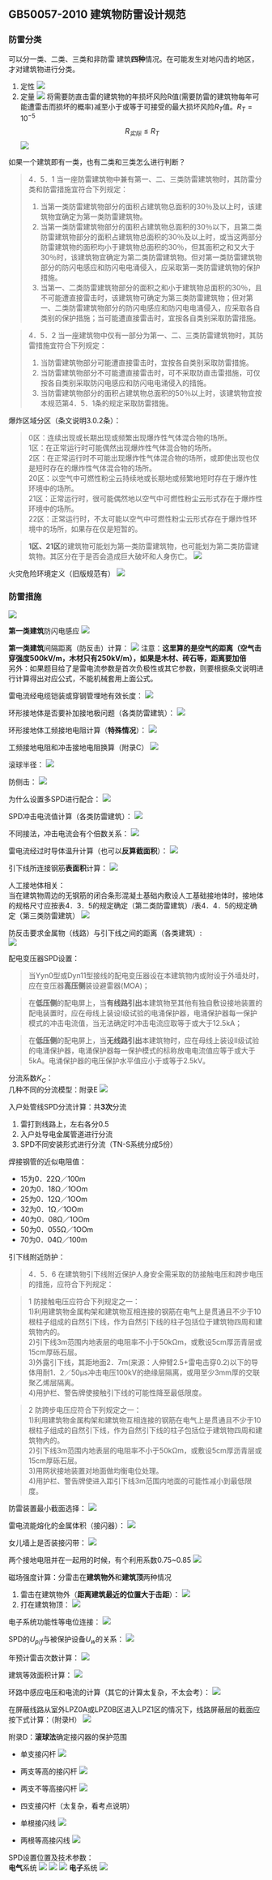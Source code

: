 ## GB50057-2010 建筑物防雷设计规范
### 防雷分类
可以分一类、二类、三类和非防雷 建筑**四种**情况。在可能发生对地闪击的地区，才对建筑物进行分类。
1. 定性
![](https://ddns.smpi.top:10000/md_attachments/Pasted%20image%2020211203213618.png)
2. 定量
![](https://ddns.smpi.top:10000/md_attachments/Pasted%20image%2020211203213635.png)
将需要防直击雷的建筑物的年损坏风险R值(需要防雷的建筑物每年可能遭雷击而损坏的概率)减至小于或等于可接受的最大损坏风险$R_T$值。$R_T=10^{-5}$
$$R_{实际}≤R_T$$
![](https://ddns.smpi.top:10000/md_attachments/Pasted%20image%2020211203222200.png)

如果一个建筑即有一类，也有二类和三类怎么进行判断？
> 4．5．1 当一座防雷建筑物中兼有第一、二、三类防雷建筑物时，其防雷分类和防雷措施宜符合下列规定：
>1. 当第一类防雷建筑物部分的面积占建筑物总面积的30％及以上时，该建筑物宜确定为第一类防雷建筑物。
>2. 当第一类防雷建筑物部分的面积占建筑物总面积的30％以下，且第二类防雷建筑物部分的面积占建筑物总面积的30％及以上时，或当这两部分防雷建筑物的面积均小于建筑物总面积的30％，但其面积之和又大于30％时，该建筑物宜确定为第二类防雷建筑物。但对第一类防雷建筑物部分的防闪电感应和防闪电电涌侵入，应采取第一类防雷建筑物的保护措施。
>3. 当第一、二类防雷建筑物部分的面积之和小于建筑物总面积的30％，且不可能遭直接雷击时，该建筑物可确定为第三类防雷建筑物；但对第一、二类防雷建筑物部分的防闪电感应和防闪电电涌侵入，应采取各自类别的保护措施；当可能遭直接雷击时，宜按各自类别采取防雷措施。

>4．5．2 当一座建筑物中仅有一部分为第一、二、三类防雷建筑物时，其防雷措施宜符合下列规定： 
>1. 当防雷建筑物部分可能遭直接雷击时，宜按各自类别采取防雷措施。 
>2. 当防雷建筑物部分不可能遭直接雷击时，可不采取防直击雷措施，可仅按各自类别采取防闪电感应和防闪电电涌侵入的措施。 
>3. 当防雷建筑物部分的面积占建筑物总面积的50％以上时，该建筑物宜按本规范第4．5．1条的规定采取防雷措施。

爆炸区域分区（条文说明3.0.2条）：
> 0区：连续出现或长期出现或频繁出现爆炸性气体混合物的场所。  
> 1区：在正常运行时可能偶然出现爆炸性气体混合物的场所。  
> 2区：在正常运行时不可能出现爆炸性气体混合物的场所，或即使出现也仅是短时存在的爆炸性气体混合物的场所。  
> 20区：以空气中可燃性粉尘云持续地或长期地或频繁地短时存在于爆炸性环境中的场所。  
> 21区：正常运行时，很可能偶然地以空气中可燃性粉尘云形式存在于爆炸性环境中的场所。  
> 22区：正常运行时，不太可能以空气中可燃性粉尘云形式存在于爆炸性环境中的场所，如果存在仅是短暂的。  

> **1区、21区**的建筑物可能划为第一类防雷建筑物，也可能划为第二类防雷建筑物。其区分在于是否会造成巨大破坏和人身伤亡。
> ![](https://ddns.smpi.top:10000/md_attachments/Pasted%20image%2020211226224104.png)

火灾危险环境定义（旧版规范有）
![](https://ddns.smpi.top:10000/md_attachments/Pasted%20image%2020211203225000.png)

### 防雷措施
![](https://ddns.smpi.top:10000/md_attachments/Pasted%20image%2020211203225928.png)

**第一类建筑**防闪电感应
![](https://ddns.smpi.top:10000/md_attachments/Pasted%20image%2020211206102122.png)

**第一类建筑**间隔距离（防反击）计算：
![](https://ddns.smpi.top:10000/md_attachments/Pasted%20image%2020211203234502.png)
注意：**这里算的是空气的距离（空气击穿强度500kV/m，木材只有250kV/m），如果是木材、砖石等，距离要加倍**  
另外：如果题目给了是雷电流参数是首次负极性或其它参数，则要根据条文说明进行计算得出对应公式，不能机械套用上面公式。

雷电流经电缆铠装或穿钢管埋地有效长度：
![](https://ddns.smpi.top:10000/md_attachments/Pasted%20image%2020211205101656.png)

环形接地体是否要补加接地极问题（各类防雷建筑）：
![](https://ddns.smpi.top:10000/md_attachments/Pasted%20image%2020211205111001.png)

环形接地体工频接地电阻计算（**特殊情况**）：
![](https://ddns.smpi.top:10000/md_attachments/Pasted%20image%2020211205113329.png)

工频接地电阻和冲击接地电阻换算（附录C）
![](https://ddns.smpi.top:10000/md_attachments/Pasted%20image%2020211209113516.png)

滚球半径：
![](https://ddns.smpi.top:10000/md_attachments/Pasted%20image%2020211205143950.png)

防侧击：
![](https://ddns.smpi.top:10000/md_attachments/Pasted%20image%2020211205150400.png)

为什么设置多SPD进行配合：
![](https://ddns.smpi.top:10000/md_attachments/Pasted%20image%2020211205151647.png)

SPD冲击电流值计算（各类防雷建筑）：
![](https://ddns.smpi.top:10000/md_attachments/Pasted%20image%2020211205104430.png)

不同接法，冲击电流会有个倍数关系：
![](https://ddns.smpi.top:10000/md_attachments/Pasted%20image%2020211205154306.png)

雷电流经过时导体温升计算（也可以**反算截面积**）：
![](https://ddns.smpi.top:10000/md_attachments/Pasted%20image%2020211205162832.png)

引下线所连接钢筋**表面积**计算：
![](https://ddns.smpi.top:10000/md_attachments/Pasted%20image%2020211205163706.png)

人工接地体相关：  
当在建筑物周边的无钢筋的闭合条形混凝土基础内敷设人工基础接地体时，接地体的规格尺寸应按表4．3．5的规定确定（第二类防雷建筑）/表4．4．5的规定确定（第三类防雷建筑）
![](https://ddns.smpi.top:10000/md_attachments/Pasted%20image%2020211205221146.png)

防反击要求金属物（线路）与引下线之间的距离（各类建筑）:  
![](https://ddns.smpi.top:10000/md_attachments/Pasted%20image%2020211207215116.png)

配电变压器SPD设置：
> 当Yyn0型或Dyn11型接线的配电变压器设在本建筑物内或附设于外墙处时，应在变压器**高压侧**装设避雷器(MOA)；

> 在**低压侧**的配电屏上，当**有线路引出**本建筑物至其他有独自敷设接地装置的配电装置时，应在母线上装设Ⅰ级试验的电涌保护器，电涌保护器每一保护模式的冲击电流值，当无法确定时冲击电流应取等于或大于12.5kA；

> 在**低压侧**的配电屏上，当**无线路引出**本建筑物时，应在母线上装设Ⅱ级试验的电涌保护器，电涌保护器每一保护模式的标称放电电流值应等于或大于5kA。电涌保护器的电压保护水平值应小于或等于2.5kV。

分流系数$K_C$：  
几种不同的分流模型：附录E
![](https://ddns.smpi.top:10000/md_attachments/Pasted%20image%2020211208123801.png)

入户处管线SPD分流计算：共**3次**分流
1. 雷打到线路上，左右各分0.5
2. 入户处导电金属管道进行分流
3. SPD不同安装形式进行分流（TN-S系统分成5份）

焊接钢管的近似电阻值：
- 15为0．22Ω／100m
- 20为0．18Ω／1OOm
- 25为0．12Ω／1OOm
- 32为0．1Ω／1OOm
- 40为0．08Ω／1OOm
- 50为0．055Ω／1OOm
- 70为0．04Ω／100m

引下线附近防护：
> 4．5．6 在建筑物引下线附近保护人身安全需采取的防接触电压和跨步电压的措施，应符合下列规定：

> 1 防接触电压应符合下列规定之一：  
> 1)利用建筑物金属构架和建筑物互相连接的钢筋在电气上是贯通且不少于10根柱子组成的自然引下线，作为自然引下线的柱子包括位于建筑物四周和建筑物内的。  
> 2)引下线3m范围内地表层的电阻率不小于50kΩm，或敷设5cm厚沥青层或15cm厚砾石层。  
> 3)外露引下线，其距地面2．7m(来源：人伸臂2.5+雷电击穿0.2)以下的导体用耐1．2／50μs冲击电压100kV的绝缘层隔离，或用至少3mm厚的交联聚乙烯层隔离。  
> 4)用护栏、警告牌使接触引下线的可能性降至最低限度。  

> 2 防跨步电压应符合下列规定之一：  
> 1)利用建筑物金属构架和建筑物互相连接的钢筋在电气上是贯通且不少于10根柱子组成的自然引下线，作为自然引下线的柱子包括位于建筑物四周和建筑物内的。  
> 2)引下线3m范围内地表层的电阻率不小于50kΩm，或敷设5cm厚沥青层或15cm厚砾石层。  
> 3)用网状接地装置对地面做均衡电位处理。  
> 4)用护栏、警告牌使进入距引下线3m范围内地面的可能性减小到最低限度。

防雷装置最小截面选择：
![](https://ddns.smpi.top:10000/md_attachments/Pasted%20image%2020211208143051.png)

雷电流能熔化的金属体积（接闪器）：
![](https://ddns.smpi.top:10000/md_attachments/Pasted%20image%2020211208144128.png)

女儿墙上是否装接闪带：
![](https://ddns.smpi.top:10000/md_attachments/Pasted%20image%2020211208145549.png)

两个接地电阻并在一起用的时候，有个利用系数0.75~0.85
![](https://ddns.smpi.top:10000/md_attachments/Pasted%20image%2020211208151558.png)

磁场强度计算：分雷击在**建筑物外**和**建筑顶**两种情况
1. 雷击在建筑物外（**距离建筑最近的位置大于击距**）：
![](https://ddns.smpi.top:10000/md_attachments/Pasted%20image%2020211209094337.png)
2. 打在建筑物顶：
![](https://ddns.smpi.top:10000/md_attachments/Pasted%20image%2020211209094813.png)

电子系统功能性等电位连接：
![](https://ddns.smpi.top:10000/md_attachments/Pasted%20image%2020211209102433.png)

SPD的$U_{p/f}$与被保护设备$U_w$的关系：
![](https://ddns.smpi.top:10000/md_attachments/Pasted%20image%2020211209105633.png)

年预计雷击次数计算：
![](https://ddns.smpi.top:10000/md_attachments/Pasted%20image%2020211209112603.png)

建筑等效面积计算：
![](https://ddns.smpi.top:10000/md_attachments/Pasted%20image%2020211209112648.png)

环路中感应电压和电流的计算（其它的计算太复杂，不太会考）：
![](https://ddns.smpi.top:10000/md_attachments/Pasted%20image%2020211209135925.png)

在屏蔽线路从室外LPZ0A或LPZ0B区进入LPZ1区的情况下，线路屏蔽层的截面应按下式计算：（附录H）
![](https://ddns.smpi.top:10000/md_attachments/Pasted%20image%2020211209140428.png)


附录D：**滚球法**确定接闪器的保护范围
- 单支接闪杆
![](https://ddns.smpi.top:10000/md_attachments/Pasted%20image%2020211209144438.png)

- 两支等高的接闪杆
![](https://ddns.smpi.top:10000/md_attachments/Pasted%20image%2020211209150203.png)

- 两支不等高接闪杆
![](https://ddns.smpi.top:10000/md_attachments/Pasted%20image%2020211209151554.png)

- 四支接闪杆（太复杂，看考点说明）

- 单根接闪线
![](https://ddns.smpi.top:10000/md_attachments/Pasted%20image%2020211209153358.png)

- 两根等高接闪线
![](https://ddns.smpi.top:10000/md_attachments/Pasted%20image%2020211209153521.png)

SPD设置位置及技术参数：  
**电气**系统
![](https://ddns.smpi.top:10000/md_attachments/Pasted%20image%2020211209160131.png)
![](https://ddns.smpi.top:10000/md_attachments/Pasted%20image%2020211209160459.png)
![](https://ddns.smpi.top:10000/md_attachments/Pasted%20image%2020211209160604.png)
**电子**系统
![](https://ddns.smpi.top:10000/md_attachments/Pasted%20image%2020211209160821.png)
